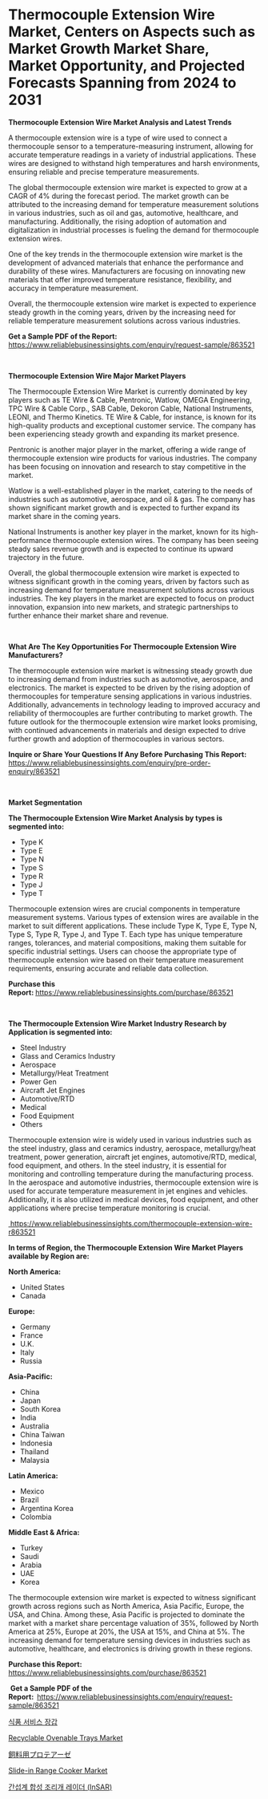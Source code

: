 <p><h1>Thermocouple Extension Wire Market, Centers on Aspects such as Market Growth Market Share, Market Opportunity, and Projected Forecasts Spanning from 2024 to 2031</h1></p><p><strong>Thermocouple Extension Wire Market Analysis and Latest Trends</strong></p>
<p><p>A thermocouple extension wire is a type of wire used to connect a thermocouple sensor to a temperature-measuring instrument, allowing for accurate temperature readings in a variety of industrial applications. These wires are designed to withstand high temperatures and harsh environments, ensuring reliable and precise temperature measurements.</p><p>The global thermocouple extension wire market is expected to grow at a CAGR of 4% during the forecast period. The market growth can be attributed to the increasing demand for temperature measurement solutions in various industries, such as oil and gas, automotive, healthcare, and manufacturing. Additionally, the rising adoption of automation and digitalization in industrial processes is fueling the demand for thermocouple extension wires.</p><p>One of the key trends in the thermocouple extension wire market is the development of advanced materials that enhance the performance and durability of these wires. Manufacturers are focusing on innovating new materials that offer improved temperature resistance, flexibility, and accuracy in temperature measurement.</p><p>Overall, the thermocouple extension wire market is expected to experience steady growth in the coming years, driven by the increasing need for reliable temperature measurement solutions across various industries.</p></p>
<p><strong>Get a Sample PDF of the Report:&nbsp;</strong> <a href="https://www.reliablebusinessinsights.com/enquiry/request-sample/863521">https://www.reliablebusinessinsights.com/enquiry/request-sample/863521</a></p>
<p>&nbsp;</p>
<p><strong>Thermocouple Extension Wire Major Market Players</strong></p>
<p><p>The Thermocouple Extension Wire Market is currently dominated by key players such as TE Wire & Cable, Pentronic, Watlow, OMEGA Engineering, TPC Wire & Cable Corp., SAB Cable, Dekoron Cable, National Instruments, LEONI, and Thermo Kinetics. TE Wire & Cable, for instance, is known for its high-quality products and exceptional customer service. The company has been experiencing steady growth and expanding its market presence.</p><p>Pentronic is another major player in the market, offering a wide range of thermocouple extension wire products for various industries. The company has been focusing on innovation and research to stay competitive in the market.</p><p>Watlow is a well-established player in the market, catering to the needs of industries such as automotive, aerospace, and oil & gas. The company has shown significant market growth and is expected to further expand its market share in the coming years.</p><p>National Instruments is another key player in the market, known for its high-performance thermocouple extension wires. The company has been seeing steady sales revenue growth and is expected to continue its upward trajectory in the future.</p><p>Overall, the global thermocouple extension wire market is expected to witness significant growth in the coming years, driven by factors such as increasing demand for temperature measurement solutions across various industries. The key players in the market are expected to focus on product innovation, expansion into new markets, and strategic partnerships to further enhance their market share and revenue.</p></p>
<p>&nbsp;</p>
<p><strong>What Are The Key Opportunities For Thermocouple Extension Wire Manufacturers?</strong></p>
<p><p>The thermocouple extension wire market is witnessing steady growth due to increasing demand from industries such as automotive, aerospace, and electronics. The market is expected to be driven by the rising adoption of thermocouples for temperature sensing applications in various industries. Additionally, advancements in technology leading to improved accuracy and reliability of thermocouples are further contributing to market growth. The future outlook for the thermocouple extension wire market looks promising, with continued advancements in materials and design expected to drive further growth and adoption of thermocouples in various sectors.</p></p>
<p><strong>Inquire or Share Your Questions If Any Before Purchasing This Report:</strong> <a href="https://www.reliablebusinessinsights.com/enquiry/pre-order-enquiry/863521">https://www.reliablebusinessinsights.com/enquiry/pre-order-enquiry/863521</a></p>
<p>&nbsp;</p>
<p><strong>Market Segmentation</strong></p>
<p><strong>The Thermocouple Extension Wire Market Analysis by types is segmented into:</strong></p>
<p><ul><li>Type K</li><li>Type E</li><li>Type N</li><li>Type S</li><li>Type R</li><li>Type J</li><li>Type T</li></ul></p>
<p><p>Thermocouple extension wires are crucial components in temperature measurement systems. Various types of extension wires are available in the market to suit different applications. These include Type K, Type E, Type N, Type S, Type R, Type J, and Type T. Each type has unique temperature ranges, tolerances, and material compositions, making them suitable for specific industrial settings. Users can choose the appropriate type of thermocouple extension wire based on their temperature measurement requirements, ensuring accurate and reliable data collection.</p></p>
<p><strong>Purchase this Report:&nbsp;</strong><a href="https://www.reliablebusinessinsights.com/purchase/863521">https://www.reliablebusinessinsights.com/purchase/863521</a></p>
<p>&nbsp;</p>
<p><strong>The Thermocouple Extension Wire Market Industry Research by Application is segmented into:</strong></p>
<p><ul><li>Steel Industry</li><li>Glass and Ceramics Industry</li><li>Aerospace</li><li>Metallurgy/Heat Treatment</li><li>Power Gen</li><li>Aircraft Jet Engines</li><li>Automotive/RTD</li><li>Medical</li><li>Food Equipment</li><li>Others</li></ul></p>
<p><p>Thermocouple extension wire is widely used in various industries such as the steel industry, glass and ceramics industry, aerospace, metallurgy/heat treatment, power generation, aircraft jet engines, automotive/RTD, medical, food equipment, and others. In the steel industry, it is essential for monitoring and controlling temperature during the manufacturing process. In the aerospace and automotive industries, thermocouple extension wire is used for accurate temperature measurement in jet engines and vehicles. Additionally, it is also utilized in medical devices, food equipment, and other applications where precise temperature monitoring is crucial.</p></p>
<p><a href="https://www.reliablebusinessinsights.com/thermocouple-extension-wire-r863521">&nbsp;https://www.reliablebusinessinsights.com/thermocouple-extension-wire-r863521</a></p>
<p><strong>In terms of Region, the Thermocouple Extension Wire Market Players available by Region are:</strong></p>
<p>
    <p> <strong> North America: </strong>
        <ul>
            <li>United States</li>
            <li>Canada</li>
        </ul>
        </p> 
    <p> <strong> Europe: </strong>
        <ul>
            <li>Germany</li>
            <li>France</li>
            <li>U.K.</li>
            <li>Italy</li>
            <li>Russia</li>
        </ul>
        </p> 
    <p> <strong> Asia-Pacific: </strong>
        <ul>
            <li>China</li>
            <li>Japan</li>
            <li>South Korea</li>
            <li>India</li>
            <li>Australia</li>
            <li>China Taiwan</li>
            <li>Indonesia</li>
            <li>Thailand</li>
            <li>Malaysia</li>
        </ul>
        </p> 
    <p> <strong> Latin America: </strong>
        <ul>
            <li>Mexico</li>
            <li>Brazil</li>
            <li>Argentina Korea</li>
            <li>Colombia</li>
        </ul>
        </p> 
    <p> <strong> Middle East & Africa: </strong>
        <ul>
            <li>Turkey</li>
            <li>Saudi</li>
            <li>Arabia</li>
            <li>UAE</li>
            <li>Korea</li>
        </ul>
    </p>
    </p>
<p><p>The thermocouple extension wire market is expected to witness significant growth across regions such as North America, Asia Pacific, Europe, the USA, and China. Among these, Asia Pacific is projected to dominate the market with a market share percentage valuation of 35%, followed by North America at 25%, Europe at 20%, the USA at 15%, and China at 5%. The increasing demand for temperature sensing devices in industries such as automotive, healthcare, and electronics is driving growth in these regions.</p></p>
<p><strong>Purchase this Report: </strong><a href="https://www.reliablebusinessinsights.com/purchase/863521">https://www.reliablebusinessinsights.com/purchase/863521</a></p>
<p>&nbsp;<strong>Get a Sample PDF of the Report:&nbsp;&nbsp;</strong><a href="https://www.reliablebusinessinsights.com/enquiry/request-sample/863521">https://www.reliablebusinessinsights.com/enquiry/request-sample/863521</a></p>
<p><strong></strong></p>
<p><p><a href="https://github.com/ConstantinVon/Market-Research-Report-List-1/blob/main/5376950155971.md">식품 서비스 장갑</a></p><p><a href="https://github.com/JuliaFadel1922/Market-Research-Report-List-1/blob/main/recyclable-ovenable-trays-market.md">Recyclable Ovenable Trays Market</a></p><p><a href="https://github.com/NikitaBruen/Market-Research-Report-List-1/blob/main/6528768146984.md">飼料用プロテアーゼ</a></p><p><a href="https://github.com/moyahfrancoestellec51j635wcx/Market-Research-Report-List-3/blob/main/slide-in-range-cooker-market.md">Slide-in Range Cooker Market</a></p><p><a href="https://github.com/fatmarawatan39/Market-Research-Report-List-1/blob/main/4031912155972.md">간섭계 합성 조리개 레이더 (InSAR)</a></p></p>